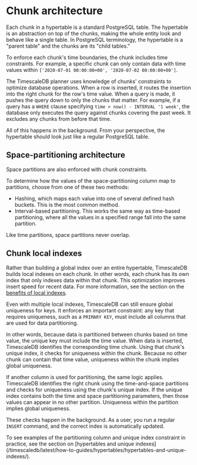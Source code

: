# Chunk architecture
Each chunk in a hypertable is a standard PostgreSQL table. The hypertable is an
abstraction on top of the chunks, making the whole entity look and behave like a
single table. In PostgreSQL terminology, the hypertable is a "parent table" and
the chunks are its "child tables."

To enforce each chunk's time boundaries, the chunk includes time constraints.
For example, a specific chunk can only contain data with time values within
`['2020-07-01 00:00:00+00', '2020-07-02 00:00:00+00']`.

The TimescaleDB planner uses knowledge of chunks' constraints to optimize
database operations. When a row is inserted, it routes the insertion into the
right chunk for the row's time value. When a query is made, it pushes the query
down to only the chunks that matter. For example, if a query has a `WHERE`
clause specifying `time > now() - INTERVAL '1 week'`, the database only executes
the query against chunks covering the past week. It excludes any chunks from
before that time. 

All of this happens in the background. From your perspective, the hypertable
should look just like a regular PostgreSQL table.

## Space-partitioning architecture
Space partitions are also enforced with chunk constraints.

To determine how the values of the space-partitioning column map to partitions,
choose from one of these two methods:
*   Hashing, which maps each value into one of several defined hash buckets.
    This is the most common method.
*   Interval-based partitioning. This works the same way as time-based
    partitioning, where all the values in a specified range fall into the same
    partition.

Like time partitions, space partitions never overlap.

## Chunk local indexes
Rather than building a global index over an entire hypertable, TimescaleDB
builds local indexes on each chunk. In other words, each chunk has its own index
that only indexes data within that chunk. This optimization improves insert
speed for recent data. For more information, see the section on the [benefits of
local indexes][hypertable-benefits-indexes].

<!-- TODO: insert local indexes diagram -->

Even with multiple local indexes, TimescaleDB can still ensure global uniqueness
for keys. It enforces an important constraint: any key that requires uniqueness,
such as a `PRIMARY KEY`, must include all columns that are used for data
partitioning.

In other words, because data is partitioned between chunks based on time value,
the unique key must include the time value. When data is inserted, TimescaleDB
identifies the corresponding time chunk. Using that chunk's unique index, it
checks for uniqueness within the chunk. Because no other chunk can contain that
time value, uniqueness within the chunk implies global uniqueness.

<!-- TODO: insert local indexes and time partitioning diagram -->

If another column is used for partitioning, the same logic applies. TimescaleDB
identifies the right chunk using the time-and-space partitions and checks for
uniqueness using the chunk's unique index. If the unique index contains both
the time and space partitioning parameters, then those values can appear in no
other partition. Uniqueness within the partition implies global uniqueness.

These checks happen in the background. As a user, you run a regular `INSERT`
command, and the correct index is automatically updated.

<highlight type="note">
To see examples of the partitioning column and unique index constraint in
practice, see the section on [hypertables and unique 
indexes](/timescaledb/latest/how-to-guides/hypertables/hypertables-and-unique-indexes/).
</highlight>

[hypertable-benefits-indexes]: /overview/core-concepts/hypertables-and-chunks/hypertables-and-chunks-benefits/#faster-index-updates